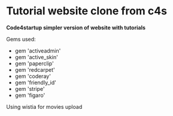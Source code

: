 # Tutorial website clone from c4s

**Code4startup simpler version of website with tutorials**

Gems used:  
- gem 'activeadmin'
- gem 'active_skin'
- gem 'paperclip'
- gem 'redcarpet'
- gem 'coderay'
- gem 'friendly_id'
- gem 'stripe'
- gem 'figaro'

Using wistia for movies upload
